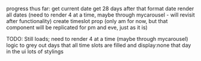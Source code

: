 progress thus far:
get current date
get 28 days after that
format date
render all dates (need to render 4 at a time, maybe through mycarousel - will revisit after functionality)
create timeslot prop (only am for now, but that component will be replicated for pm and eve, just as it is)

TODO:
Still loads;
need to render 4 at a time (maybe through mycarousel)
logic to grey out days that all time slots are filled and display:none that day in the ui
lots of stylings